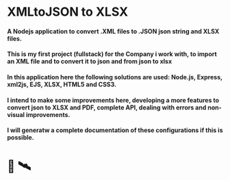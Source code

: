 # XMLtoJSON to XLSX

#### A Nodejs application to convert .XML files to .JSON  json string and XLSX files.

#### This is my first project (fullstack) for the Company i work with, to import an XML file and to convert it to json and from json to xlsx

#### In this application here the following solutions are used: Node.js, Express, xml2js, EJS, XLSX, HTML5 and CSS3.

#### I intend to make some improvements here, developing a more features to convert json to XLSX and PDF, complete API, dealing with errors and non-visual improvements.
#### I will generatw a complete documentation of these configurations if this is possible.

# 🚀  🛰
